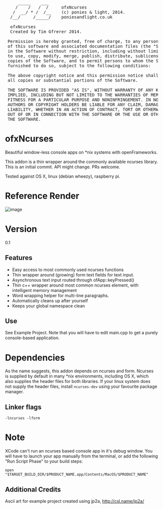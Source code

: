 <pre>
     _____    ___     
    /    /   /  /     ofxNcurses
   /  __/ * /  /__    (c) ponies & light, 2014. 
  /__/     /_____/    poniesandlight.co.uk

  ofxNcurses
  Created by Tim Gfrerer 2014.
  
 Permission is hereby granted, free of charge, to any person obtaining a copy
 of this software and associated documentation files (the "Software"), to deal
 in the Software without restriction, including without limitation the rights
 to use, copy, modify, merge, publish, distribute, sublicense, and/or sell
 copies of the Software, and to permit persons to whom the Software is
 furnished to do so, subject to the following conditions:
 
 The above copyright notice and this permission notice shall be included in
 all copies or substantial portions of the Software.
 
 THE SOFTWARE IS PROVIDED "AS IS", WITHOUT WARRANTY OF ANY KIND, EXPRESS OR
 IMPLIED, INCLUDING BUT NOT LIMITED TO THE WARRANTIES OF MERCHANTABILITY,
 FITNESS FOR A PARTICULAR PURPOSE AND NONINFRINGEMENT. IN NO EVENT SHALL THE
 AUTHORS OR COPYRIGHT HOLDERS BE LIABLE FOR ANY CLAIM, DAMAGES OR OTHER
 LIABILITY, WHETHER IN AN ACTION OF CONTRACT, TORT OR OTHERWISE, ARISING FROM,
 OUT OF OR IN CONNECTION WITH THE SOFTWARE OR THE USE OR OTHER DEALINGS IN
 THE SOFTWARE.
</pre>

# ofxNcurses

Beautiful window-less console apps on *nix systems with openFrameworks. 

This addon is a thin wrapper around the commonly available ncurses 
library. This is an initial commit. API might change. PRs welcome.

Tested against OS X, linux (debian wheezy), raspberry pi.

# Reference Render

![image](http://poniesandlight.co.uk/static/ascii_world.png)

# Version

0.1

## Features

* Easy access to most commonly used ncurses functions
* Thin wrapper around (growing) form text fields for text input.
* Asynchronous text input routed through ofApp::keyPressed()
* Thin c++ wrapper around most common ncurses element, with intelligent memory management
* Word wrapping helper for multi-line paragraphs.
* Automatically cleans up after yourself
* Keeps your global namespace clean


## Use

See Example Project. Note that you will have to edit main.cpp to get a purely console-based application.

# Dependencies 

As the name suggests, this addon depends on ncurses and form. Ncurses is supplied by default in many *nix environments, including OS X, which also supplies the header files for both libraries. If your linux system does not supply the header files, install ```ncurses-dev``` using your favourite package manager.

## Linker flags

	-lncurses -lform

# Note

XCode can't run an ncurses based console app in it's debug window. You will have to launch your app manually from the terminal, or add the following "Run Script Phase" to your build steps:

	open "$TARGET_BUILD_DIR/$PRODUCT_NAME.app/Contents/MacOS/$PRODUCT_NAME"


## Additional Credits 

Ascii art for example project created using jp2a, http://csl.name/jp2a/




